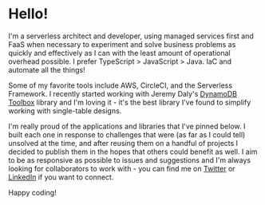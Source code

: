 # Hello! <img height="0" src="https://b7z7o7y5fi.execute-api.us-east-1.amazonaws.com/v1/readme/visits/github/manwaring/manwaring?style=flat-square">

I'm a serverless architect and developer, using managed services first and FaaS when necessary to experiment and solve business problems as quickly and effectively as I can with the least amount of operational overhead possible. I prefer TypeScript > JavaScript > Java. IaC and automate all the things!

Some of my favorite tools include AWS, CircleCI, and the Serverless Framework. I recently started working with Jeremy Daly's [DynamoDB Toolbox](https://github.com/jeremydaly/dynamodb-toolbox) library and I'm loving it - it's the best library I've found to simplify working with single-table designs.

I'm really proud of the applications and libraries that I've pinned below. I built each one in response to challenges that were (as far as I could tell) unsolved at the time, and after reusing them on a handful of projects I decided to publish them in the hopes that others could benefit as well. I aim to be as responsive as possible to issues and suggestions and I'm always looking for collaborators to work with - you can find me on [Twitter](https://twitter.com/philmanwaring) or [LinkedIn](https://www.linkedin.com/in/phillipmanwaring/) if you want to connect.

Happy coding!
